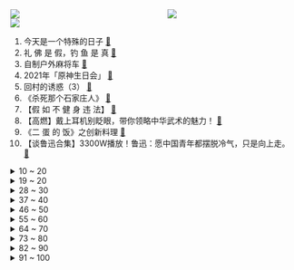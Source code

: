 <div >
	<a style="float:left;width:55%;" href = "https://github.com/anuraghazra/github-readme-stats">
	 <img src = "https://github-readme-stats.vercel.app/api?username=iuuuuuaena&theme=buefy&show_icons=true"/>
	</a>
	<a  style="float:right;width:45%" href = "https://github.com/anuraghazra/github-readme-stats">
	 <img  src="https://github-readme-stats.vercel.app/api/top-langs/?username=anuraghazra&layout=compact"/>
	</a>
	</div>

[![](https://img.shields.io/badge/jxd-@jxdgogogo.xyz-yellowgreen.svg)](https://www.jxdgogogo.xyz)<br>
1. 今天是一个特殊的日子 [:link:](//www.bilibili.com/video/BV1iq4y1o7BS) <br>
2. 礼 佛 是 假，钓 鱼 是 真 [:link:](//www.bilibili.com/video/BV1MU4y1A7MU) <br>
3. 自制户外麻将车 [:link:](//www.bilibili.com/video/BV1MQ4y1C7j2) <br>
4. 2021年「原神生日会」 [:link:](//www.bilibili.com/video/BV1df4y1w7Z1) <br>
5. 回村的诱惑（3） [:link:](//www.bilibili.com/video/BV1TU4y1A7fn) <br>
6. 《杀死那个石家庄人》 [:link:](//www.bilibili.com/video/BV1oP4y1h76P) <br>
7. 【假 如 不 健 身 违 法】 [:link:](//www.bilibili.com/video/BV1UQ4y1k7dG) <br>
8. 【高燃】戴上耳机别眨眼，带你领略中华武术的魅力！ [:link:](//www.bilibili.com/video/BV1GL41147tf) <br>
9. 《二  蛋  的  饭》之创新料理 [:link:](//www.bilibili.com/video/BV1rh411n7A1) <br>
10. 【谈鲁迅合集】3300W播放！鲁迅：愿中国青年都摆脱冷气，只是向上走。 [:link:](//www.bilibili.com/video/BV14f4y1E79N) <br>
<details>
<summary>10 ~ 20</summary>

11. 耶路撒冷究竟是谁老家？【奇葩小国28】 [:link:](//www.bilibili.com/video/BV1Pq4y1o7sV) <br>
12. 实拍3D打印的房子！住一晚是什么感觉？ [:link:](//www.bilibili.com/video/BV1Wq4y1o7N6) <br>
13. 【龚俊】童年回忆杀！游戏规则都是我说了算！ [:link:](//www.bilibili.com/video/BV1fQ4y1r7Ka) <br>
14. 【A-Lin x 云与海】如果世间万物能跨越能相爱 [:link:](//www.bilibili.com/video/BV1Bq4y1o7Ey) <br>
15. 《原神》宣传视频-远旅同行 [:link:](//www.bilibili.com/video/BV1FQ4y167nb) <br>
16. 我从来没见过这么糊的电视剧！！！ [:link:](//www.bilibili.com/video/BV1Ru411f7W7) <br>
17. B站新人前来报道 [:link:](//www.bilibili.com/video/BV1Pg411F7Mm) <br>
18. 如果王家卫拍谭谈交通 [:link:](//www.bilibili.com/video/BV1Bf4y1E7i3) <br>
19. 【总结】爆肝1077集！柯南到底死了多少人? [:link:](//www.bilibili.com/video/BV1Wu411f7ZP) <br>
</details>
<details>
<summary>19 ~ 20</summary>

20. 【原神生日会】1:1真人规格制作公子钟离皮套：现实世界，大战一场吧！ [:link:](//www.bilibili.com/video/BV1734y1D7Ah) <br>
21. 【原神】逐月节宝箱+逐月符跟跑！规划路线，少走弯路！第一天就能肝到咸鱼大剑啦（探索度已100%，40箱子+30符更新完毕啦） [:link:](//www.bilibili.com/video/BV1Cf4y1E7Uc) <br>
22. 两帅小伙把20多种食材放进破壁机，榨成汁一口闷了，太难顶了！ [:link:](//www.bilibili.com/video/BV1BQ4y1k72U) <br>
23. 狗妈妈带着孩子闯入无人区，为了生存下去，跟着我奔跑了四十公里 [:link:](//www.bilibili.com/video/BV1P3411m7AX) <br>
24. 硬核！定情信物竟是手榴弹？九姑娘被关集中营？9.3分港剧巅峰《义海豪情》P13 [:link:](//www.bilibili.com/video/BV1GM4y137mZ) <br>
25. 揭露吃人脸的槟榔，网红明星带货综艺正在把癌症卖给年轻人【牛顿】 [:link:](//www.bilibili.com/video/BV1DL4y187fF) <br>
26. 你有很多饭吃不下？ [:link:](//www.bilibili.com/video/BV12341127Na) <br>
27. 今天有两个小问题，要和大家汇报。 [:link:](//www.bilibili.com/video/BV17q4y1P7u6) <br>
28. 散步时哼出旋律，是偶然播种于灵魂的种子发芽了吧 【INTO1-刘彰】ak的歌词vlog第四期 [:link:](//www.bilibili.com/video/BV1zh411n7nH) <br>
</details>
<details>
<summary>28 ~ 30</summary>

29. 三吵大闹环球影城 [:link:](//www.bilibili.com/video/BV1of4y1E7gK) <br>
30. 史上最离谱整蛊！假扮成LOL解说去后台，最后居然真的上了解说台... [:link:](//www.bilibili.com/video/BV1EP4y1a7Wb) <br>
31. 教你怎么像香妃一样引蝴蝶 [:link:](//www.bilibili.com/video/BV1ef4y1E7xQ) <br>
32. 《小 米 11 用 户 破 防 实 录》 [:link:](//www.bilibili.com/video/BV1ZR4y1H7Pb) <br>
33. 【东风17】用 苹果 的方式打开 东风17 [:link:](//www.bilibili.com/video/BV1nq4y1P7D2) <br>
34. 新赛季最强辅助装！这才叫一分钱一分货！ [:link:](//www.bilibili.com/video/BV13R4y1p7yw) <br>
35. 大概只有喜欢迪迦的人才会被推送到吧 [:link:](//www.bilibili.com/video/BV1Y341127ro) <br>
36. 帅小伙耗时一天终于做出透明薯条？ [:link:](//www.bilibili.com/video/BV1KQ4y1C7GS) <br>
37. iPhone 13 pro？当天退货！！！ [:link:](//www.bilibili.com/video/BV1if4y1w7p2) <br>
</details>
<details>
<summary>37 ~ 40</summary>

38. 【时代少年团】听力&憋笑大挑战 [:link:](//www.bilibili.com/video/BV1XL411W7Y5) <br>
39. 今天才知道，用一根牙签，就能简单快速剥出完整的柚子 [:link:](//www.bilibili.com/video/BV14R4y1p7F5) <br>
40. 【鬼灭之刃 第二季】「花街篇」定档PV公开！12月5日开播～ [:link:](//www.bilibili.com/video/BV1kf4y1w7oD) <br>
41. 人贩子给爷死！！更新10P [:link:](//www.bilibili.com/video/BV1yg411c7j8) <br>
42. 内向学生遭校园暴力，爆发之下连捅两人，法官无奈摇头 [:link:](//www.bilibili.com/video/BV15L411474f) <br>
43. 【半佛】结婚防坑调查指南 [:link:](//www.bilibili.com/video/BV1Db4y1y7HD) <br>
44. 【真实事件】17岁少女被拐卖后，反将人贩子贩卖了！ [:link:](//www.bilibili.com/video/BV1oP4y1h71h) <br>
45. 女记者出卖美色博上位！为达目的不择手段，美国政坛大戏《纸牌屋》第3期 [:link:](//www.bilibili.com/video/BV11Q4y1k7ok) <br>
46. 当 代 毕 加 索 [:link:](//www.bilibili.com/video/BV1QT4y1Z7mX) <br>
</details>
<details>
<summary>46 ~ 50</summary>

47. 谁 在 撒 谎？ [:link:](//www.bilibili.com/video/BV1qM4y137JH) <br>
48. 我严重怀疑这剧的导演，以前是拍人与自然 地理中国的！ [:link:](//www.bilibili.com/video/BV1hh411n7AK) <br>
49. 【原神】逐月节宝箱+逐月符！路线规划贴心领跑防迷路！咸鱼大剑直接拿！逐月节活动《觅取月辉》100%收集度攻略 [:link:](//www.bilibili.com/video/BV12Q4y1k7r9) <br>
50. 【原神】逐月符 玄月宝箱 全收集！ [:link:](//www.bilibili.com/video/BV15q4y1P7W7) <br>
51. 【4K60FPS】迪迦奥特曼《奇迹再现》中文版！光回来了！ [:link:](//www.bilibili.com/video/BV12f4y1E7oj) <br>
52. 孟晚舟回家，美国围猎失败，我扒出幕后利益链… [:link:](//www.bilibili.com/video/BV1f64y1b7Tk) <br>
53. 猫：这海王我不当了，累了..... [:link:](//www.bilibili.com/video/BV1LR4y1p7rK) <br>
54. 今天，我去截肢了 [:link:](//www.bilibili.com/video/BV1MQ4y1C7BH) <br>
55. 【庆怜】《去依赖》MV [:link:](//www.bilibili.com/video/BV1f3411273R) <br>
</details>
<details>
<summary>55 ~ 60</summary>

56. 鸡蛋的成长日记！！ [:link:](//www.bilibili.com/video/BV1E64y187Y2) <br>
57. 和英国美女第一次吃脑花…她真香了吗？ [:link:](//www.bilibili.com/video/BV1g64y187jd) <br>
58. 《原神》万叶/稻妻群像手书「如露亦如电，如梦幻泡影。」 [:link:](//www.bilibili.com/video/BV1th411n7Zz) <br>
59. 街边排挡吃宵夜,老板生怕我吃不饱,锅里有的全给我了!美食探店/无广试吃员 [:link:](//www.bilibili.com/video/BV1pq4y1P7mi) <br>
60. 【首！发！预！告！】灰太狼愿望成真：《筐出未来》大电影定档春节！ [:link:](//www.bilibili.com/video/BV1Uv41137A3) <br>
61. “读评论”我有个朋友急需12999元，不然他可能就.... [:link:](//www.bilibili.com/video/BV1FQ4y1C7Tj) <br>
62. 复盘孟晚舟事件 舆论博弈中“带节奏”的人逃不过大家的眼睛【逸语道破】 [:link:](//www.bilibili.com/video/BV1LL4y187aB) <br>
63. 谭警官采访名场面 [:link:](//www.bilibili.com/video/BV1oh411p77B) <br>
64. 80000点券开抽！征程秘宝！再抽一个观众送80000点券 [:link:](//www.bilibili.com/video/BV1P3411m7bD) <br>
</details>
<details>
<summary>64 ~ 70</summary>

65. 【全程回顾】满是思念！孟晚舟哽咽说祖国我回来了 [:link:](//www.bilibili.com/video/BV1mu411f71P) <br>
66. 【刘谦魔术课】魔术课豪华升级之「我有超能力，谁跟你拼手速！」（烂标题） [:link:](//www.bilibili.com/video/BV1ML411s7VG) <br>
67. 贾斯汀 · 比瓜 [:link:](//www.bilibili.com/video/BV1tv41137Th) <br>
68. 破次元的不知火共舞！离岛之歌 | 《阴阳师》平安歌谣会单品 [:link:](//www.bilibili.com/video/BV1x64y1876U) <br>
69. 教你们是假，想炫耀是真。                                                    冰牛奶搅和搅和这么好吃？？？！ [:link:](//www.bilibili.com/video/BV1FL41147oh) <br>
70. 剧TOP：朕就是这样的汉子！经典历史剧《雍正王朝》全解读（第六回大结局） [:link:](//www.bilibili.com/video/BV1sL4y187QC) <br>
71. 教你一招，让女生满脑子都是你 [:link:](//www.bilibili.com/video/BV1e341127Mn) <br>
72. 【原神生日会】提瓦特战线/全角色无抽帧【爆肝1000张+原画】 [:link:](//www.bilibili.com/video/BV1Hf4y1E7n8) <br>
73. “兄弟，买挂吗？”【BUG快乐阴人流#2】 [:link:](//www.bilibili.com/video/BV1xq4y1P7LZ) <br>
</details>
<details>
<summary>73 ~ 80</summary>

74. 48分钟搞定一桌，火山年糕部队锅+烧烤+炸物+大桶水果茶。 [:link:](//www.bilibili.com/video/BV1h341127XB) <br>
75. 中国神医9000针拯救了瘫痪多年的美国知名运动员 堪称奇迹 [:link:](//www.bilibili.com/video/BV1n34y1D7E8) <br>
76. 这一幕让全校沸腾！网友：军训汇演的“天花板”！ [:link:](//www.bilibili.com/video/BV1b64y187tN) <br>
77. 漠叔用无人机差点钓到千斤鱼，钓鱼佬众生态，除了鱼什么都能搞到 [:link:](//www.bilibili.com/video/BV1Hf4y1E7Yc) <br>
78. 人生的意义就是换个地方吃沙县小吃【第二集】 [:link:](//www.bilibili.com/video/BV1MU4y1A7FE) <br>
79. 【罗翔】违反常识？骗取性利益为什么不宜一律规定为犯罪？ [:link:](//www.bilibili.com/video/BV1Jq4y1o7N3) <br>
80. 给我火，好想让她社死呀！！！！这要是能火，就把视频发到她公司群里。 [:link:](//www.bilibili.com/video/BV1hf4y1E7zh) <br>
81. 【原神生日会】门的另一端 [:link:](//www.bilibili.com/video/BV1SP4y1h7hA) <br>
82. 请表妹吃“吸血蝙蝠鱼”，可遇不可求，出锅后就是一个字“嫩” [:link:](//www.bilibili.com/video/BV1J64y187n8) <br>
</details>
<details>
<summary>82 ~ 90</summary>

83. 传奇老中医：一副药，"死人"重生！ [:link:](//www.bilibili.com/video/BV1m341127TP) <br>
84. 【战双帕弥什】丽芙·极昼主题曲丨《盘旋》 [:link:](//www.bilibili.com/video/BV1h64y1h7Um) <br>
85. 离大谱！日本发起抗日的10月新番！ [:link:](//www.bilibili.com/video/BV1pf4y1w75L) <br>
86. 网红“佛媛”恶臭行为大赏：披佛衣打擦边球，炫富带货一条龙！ [:link:](//www.bilibili.com/video/BV1WU4y1A7NC) <br>
87. 为盖伦发声，英雄联盟设计师！！！ [:link:](//www.bilibili.com/video/BV1DL4y187AC) <br>
88. 如果早知道吃华莱士也会...... [:link:](//www.bilibili.com/video/BV1Aq4y1o7vg) <br>
89. 没有伞的孩子必须努力奔跑 [:link:](//www.bilibili.com/video/BV1mU4y1A76U) <br>
90. 熟肉 | 2021原神生日会 国际版 | Twitch [:link:](//www.bilibili.com/video/BV1vP4y1h7Eb) <br>
91. 【王一博】老欢乐了！锤子舞版葫芦娃，你的童年我的童年好像都一样 [:link:](//www.bilibili.com/video/BV17M4y137DB) <br>
</details>
<details>
<summary>91 ~ 100</summary>

92. 快说个价格让我死心啊！！！！ [:link:](//www.bilibili.com/video/BV1Z34y1S77w) <br>
93. 【真人漫威】特效沙雕大对决！ [:link:](//www.bilibili.com/video/BV19u411f71x) <br>
94. 为了改名字！ [:link:](//www.bilibili.com/video/BV1wq4y1o7gg) <br>
95. 海归支教女孩龙晶睛，对当地帮助有多大？【懂点儿啥】 [:link:](//www.bilibili.com/video/BV1x34y1D7P5) <br>
96. 【MC】大型生活向中文整合包发布！— [Isekai Life‘s Fantasy-异界生活幻想] — 史诗级的MC生活！ [:link:](//www.bilibili.com/video/BV1tU4y1A7km) <br>
97. 数万海地难民集结美墨边境，美民众：丧尸围城了！ [:link:](//www.bilibili.com/video/BV1c64y187Ut) <br>
98. 刚刚第一次和男生表白 [:link:](//www.bilibili.com/video/BV1Hq4y1o7dz) <br>
99. 我被广汽传祺影豹的公关投诉了！ [:link:](//www.bilibili.com/video/BV1Z64y1b7XQ) <br>
100. 死亡拔河，夺命弹珠，456人仅剩17！逃杀惊悚片《鱿鱼游戏》（中） [:link:](//www.bilibili.com/video/BV1X64y187rV) <br>
</details>
